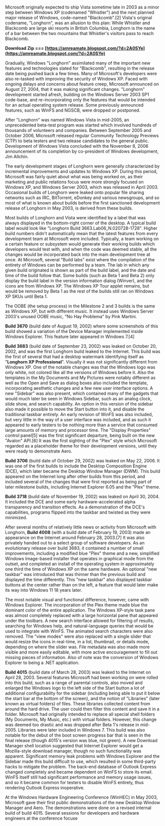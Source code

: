 
 
Microsoft originally expected to ship Vista sometime late in 2003 as a minor step between Windows XP (codenamed "Whistler") and the next planned major release of Windows, code-named "Blackcomb".[2] Vista's original codename, "Longhorn", was an allusion to this plan: While Whistler and Blackcomb are large ski resorts in British Columbia, Longhorn is the name of a bar between the two mountains that Whistler's visitors pass to reach Blackcomb.
 
**Download Zip === [https://amreamate.blogspot.com/?d=2A0SYe](https://amreamate.blogspot.com/?d=2A0SYe)**


 
Gradually, Windows "Longhorn" assimilated many of the important new features and technologies slated for "Blackcomb", resulting in the release date being pushed back a few times. Many of Microsoft's developers were also re-tasked with improving the security of Windows XP. Faced with ongoing delays and concerns about feature creep, Microsoft announced on August 27, 2004, that it was making significant changes. "Longhorn" development started afresh, building on the Windows Server 2003 SP1 code-base, and re-incorporating only the features that would be intended for an actual operating system release. Some previously announced features, such as WinFS and NGSCB, were dropped or postponed.
 
After "Longhorn" was named Windows Vista in mid-2005, an unprecedented beta-test program was started which involved hundreds of thousands of volunteers and companies. Between September 2005 and October 2006, Microsoft released regular Community Technology Previews (CTP) to beta testers and two release candidates to the general public. Development of Windows Vista concluded with the November 8, 2006 announcement of its completion by co-president of Windows development, Jim Allchin.
 
The early development stages of Longhorn were generally characterized by incremental improvements and updates to Windows XP. During this period, Microsoft was fairly quiet about what was being worked on, as their marketing and public relations focus were more strongly focused on Windows XP, and Windows Server 2003, which was released in April 2003. Occasional builds of Longhorn were leaked onto popular file sharing networks such as IRC, BitTorrent, eDonkey and various newsgroups, and so most of what is known about builds before the first sanctioned development release of Longhorn in May 2003, is derived from these builds.

Most builds of Longhorn and Vista were identified by a label that was always displayed in the bottom-right corner of the desktop. A typical build label would look like "Longhorn Build 3663.Lab06\_N.020728-1728". Higher build numbers didn't automatically mean that the latest features from every development team at Microsoft were included. Typically, a team working on a certain feature or subsystem would generate their working builds which developers would test with, and when the code was deemed stable, all the changes would be incorporated back into the main development tree at once. At Microsoft, several "Build labs" exist where the compilation of the entirety of Windows can be performed by a team. The lab in which any given build originated is shown as part of the build label, and the date and time of the build follow that. Some builds (such as Beta 1 and Beta 2) only display the build label in the version information dialog (Winver), and the icons are from Windows XP. The Windows XP Tour applet remains, but would be removed by Beta 1 as the rest of the builds still ran on Windows XP SKUs until Beta 1.
 
The OOBE (the setup process) in the Milestone 2 and 3 builds is the same as Windows XP, but with different music. It instead uses Windows Server 2003's unused OOBE music, "No Hay Problema" by Pink Martini.
 
**Build 3670** (build date of August 19, 2002) where some screenshots of this build showed a variation of the Device Manager implemented inside Windows Explorer. This feature later appeared in Windows 7.[4]
 
**Build 3683** (build date of September 23, 2002) was leaked on October 20, 2002, and was the first Longhorn build leaked to the Internet. This build was the first of several that had a desktop watermark identifying itself as "**Longhorn XP Professional**". Visually it was not significantly different from Windows XP. One of the notable changes was that the Windows logo was only white, not colored like all the versions of Windows before it. Also the templates in the My Documents and My Pictures were notably different as well as the Open and Save as dialog boxes also included the template, incorporating aesthetic changes and a few new user interface options. A new "Sidebar" was also present, which contained many of the gadgets that would much later be seen in Windows Sidebar, such as an analog clock, slide show, and search capability. An option in this version of the sidebar also made it possible to move the Start button into it, and disable the traditional taskbar entirely. An early revision of WinFS was also included, but very little in the way of a user interface was included, and as such it appeared to early testers to be nothing more than a service that consumed large amounts of memory and processor time. The "Display Properties" control panel[5] was the first significant departure, being built on the new "Avalon" API.[6] It was the first sighting of the "Plex" style which Microsoft regarded as a placeholder theme for their development versions, until they were ready to demonstrate Aero.
 
**Build 3706** (build date of October 29, 2002) was leaked on May 22, 2006. It was one of the first builds to include the Desktop Composition Engine (DCE), which later became the Desktop Window Manager (DWM). This build appeared on the Internet long after other builds from this period, and included several of the changes that were first reported as being part of later milestone builds, including Internet Explorer 6.05 and the "Plex" theme.
 
**Build 3718** (build date of November 19, 2002) was leaked on April 30, 2004. It included the DCE and some early hardware-accelerated alpha transparency and transition effects. As a demonstration of the DCE's capabilities, programs flipped into the taskbar and twisted as they were minimized.
 
After several months of relatively little news or activity from Microsoft with Longhorn, **Build 4008** (with a build date of February 19, 2003) made an appearance on the Internet around February 28, 2003.[7] It was also privately handed out to a select group of software developers. As an evolutionary release over build 3683, it contained a number of small improvements, including a modified blue "Plex" theme and a new, simplified Windows Image-based installer that operates in graphical mode from the outset, and completed an install of the operating system in approximately one third the time of Windows XP on the same hardware. An optional "new taskbar" was introduced that was thinner than the previous build and displayed the time differently. This "new taskbar" also displayed taskbar buttons at the center rather than on the left, a feature that would later make its way into Windows 11 18 years later.
 
The most notable visual and functional difference, however, came with Windows Explorer. The incorporation of the Plex theme made blue the dominant color of the entire application. The Windows XP-style task pane was almost completely replaced with a large horizontal pane that appeared under the toolbars. A new search interface allowed for filtering of results, searching for Windows help, and natural-language queries that would be used to integrate with WinFS. The animated search characters were also removed. The "view modes" were also replaced with a single slider that would resize the icons in real-time, in a list, thumbnail, or details mode, depending on where the slider was. File metadata was also made more visible and more easily editable, with more active encouragement to fill out missing pieces of information. Also of note was the conversion of Windows Explorer to being a .NET application.
 
**Build 4015** (build date of March 28, 2003) was leaked to the Internet on April 28, 2003. Several features Microsoft had been working on were rolled into this build, such as a range of parental controls, also moved and enlarged the Windows logo to the left side of the Start button a lot of additional configurability for the sidebar (including being able to put it below the start bar at the bottom of the screen), and the notion of "Libraries" (later known as virtual folders) of files. These libraries collected content from around the hard drive. The user could then filter this content and save it in a folder. Microsoft had originally intended to replace all special shell folders (My Documents, My Music, etc.) with virtual folders. However, this change was deemed too drastic and was dropped after Beta 1's release in mid-2005. Libraries were later included in Windows 7. This build was also notable for the debut of the boot screen progress bar that is seen in the final release (though 4015's version was blue, not green). A new Download Manager shell location suggested that Internet Explorer would get a Mozilla-style download manager, though no such functionality was apparent. Significant memory leak problems with Windows Explorer and the Sidebar made this build difficult to use, which resulted in some third-party hacks to mitigate the problem. The back-end database of Outlook Express changed completely and became dependent on WinFS to store its email. WinFS itself still had significant performance and memory usage issues, and so it became common for testers to disable WinFS entirely, thus rendering Outlook Express inoperative.
 
At the Windows Hardware Engineering Conference (WinHEC) in May 2003, Microsoft gave their first public demonstrations of the new Desktop Window Manager and Aero. The demonstrations were done on a revised internal build of build 4015. Several sessions for developers and hardware engineers at the conference focuse